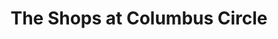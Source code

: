 ---
title: "The Shops at Columbus Circle"
url: /new-york/the-shops-at-columbus-circle/
shop: Einkaufszentrum
---